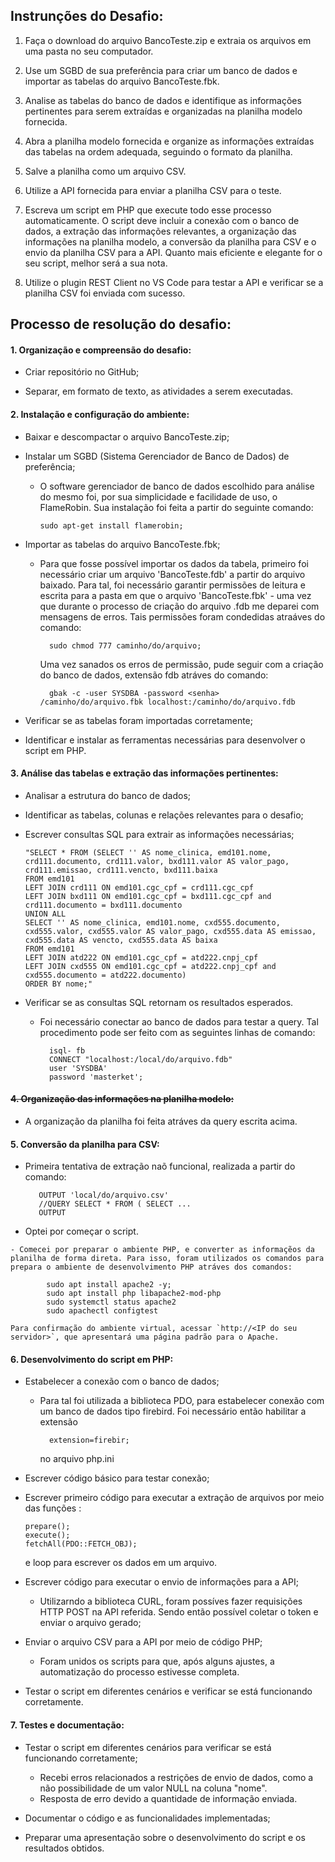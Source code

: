 
## Instrunções do Desafio:

1.  Faça o download do arquivo BancoTeste.zip e extraia os arquivos em uma pasta no seu computador.   
2.  Use um SGBD de sua preferência para criar um banco de dados e importar as tabelas do arquivo BancoTeste.fbk.
3.  Analise as tabelas do banco de dados e identifique as informações pertinentes para serem extraídas e organizadas na planilha modelo fornecida.
    
4.  Abra a planilha modelo fornecida e organize as informações extraídas das tabelas na ordem adequada, seguindo o formato da planilha.
    
5.  Salve a planilha como um arquivo CSV.
    
6.  Utilize a API fornecida para enviar a planilha CSV para o teste.
    
7.  Escreva um script em PHP que execute todo esse processo automaticamente. O script deve incluir a conexão com o banco de dados, a extração das informações relevantes, a organização das informações na planilha modelo, a conversão da planilha para CSV e o envio da planilha CSV para a API. Quanto mais eficiente e elegante for o seu script, melhor será a sua nota.
    
8.  Utilize o plugin REST Client no VS Code para testar a API e verificar se a planilha CSV foi enviada com sucesso.

## Processo de resolução do desafio:



#### 1. Organização e compreensão do desafio:

- Criar repositório no GitHub;

- Separar, em formato de texto, as atividades a serem executadas.

#### 2.  Instalação e configuração do ambiente:
    

-  Baixar e descompactar o arquivo BancoTeste.zip;
    
-   Instalar um SGBD (Sistema Gerenciador de Banco de Dados) de preferência;

	-	O software gerenciador de banco de dados escolhido para análise do mesmo foi, por sua simplicidade e facilidade de uso, o FlameRobin. Sua instalação foi feita a partir do seguinte comando:
	
			sudo apt-get install flamerobin;	
    
-   Importar as tabelas do arquivo BancoTeste.fbk;

	- Para que fosse possível importar os dados da tabela, primeiro foi necessário criar um arquivo 'BancoTeste.fdb' a partir do arquivo baixado. Para tal, foi necessário garantir permissões de leitura e escrita para a pasta em que o arquivo 'BancoTeste.fbk' - uma vez que durante o processo de criação do arquivo .fdb me deparei com mensagens de erros. Tais permissões foram condedidas atraáves do comando:
	
			sudo chmod 777 caminho/do/arquivo;
		Uma vez sanados os erros de permissão, pude seguir com a criação do banco de dados, extensão fdb atráves do comando:

			
			gbak -c -user SYSDBA -password <senha> /caminho/do/arquivo.fbk localhost:/caminho/do/arquivo.fdb


	
-   Verificar se as tabelas foram importadas corretamente;
    
-   Identificar e instalar as ferramentas necessárias para desenvolver o script em PHP.
    

#### 3.  Análise das tabelas e extração das informações pertinentes:
    

-   Analisar a estrutura do banco de dados;
    
-   Identificar as tabelas, colunas e relações relevantes para o desafio;
    
-   Escrever consultas SQL para extrair as informações necessárias;
	
		"SELECT * FROM (SELECT '' AS nome_clinica, emd101.nome, 					crd111.documento, crd111.valor, bxd111.valor AS valor_pago, crd111.emissao, crd111.vencto, bxd111.baixa
		FROM emd101
		LEFT JOIN crd111 ON emd101.cgc_cpf = crd111.cgc_cpf
		LEFT JOIN bxd111 ON emd101.cgc_cpf = bxd111.cgc_cpf and 		crd111.documento = bxd111.documento
		UNION ALL
		SELECT '' AS nome_clinica, emd101.nome, cxd555.documento, cxd555.valor, cxd555.valor AS valor_pago, cxd555.data AS emissao, cxd555.data AS vencto, cxd555.data AS baixa
		FROM emd101
		LEFT JOIN atd222 ON emd101.cgc_cpf = atd222.cnpj_cpf
		LEFT JOIN cxd555 ON emd101.cgc_cpf = atd222.cnpj_cpf and cxd555.documento = atd222.documento)
		ORDER BY nome;"
    
-   Verificar se as consultas SQL retornam os resultados esperados.
			   
	- Foi necessário conectar ao banco de dados para testar a query. Tal procedimento pode ser feito com as seguintes linhas de comando:
				
			isql- fb
			CONNECT "localhost:/local/do/arquivo.fdb"
			user 'SYSDBA'
			password 'masterket';
			

#### <del>4.  Organização das informações na planilha modelo:<del>
    
- A  organização da planilha foi feita atráves da query escrita acima.
   

#### 5.  Conversão da planilha para CSV:
   - Primeira tentativa de extração naõ funcional, realizada a partir do comando: 
					  
			OUTPUT 'local/do/arquivo.csv'
			//QUERY SELECT * FROM ( SELECT ...
			OUTPUT
			
   - Optei por começar o script.
		
	- Comecei por preparar o ambiente PHP, e converter as informaçẽos da planilha de forma direta. Para isso, foram utilizados os comandos para prepara o ambiente de desenvolvimento PHP atráves dos comandos:
				
			sudo apt install apache2 -y;
			sudo apt install php libapache2-mod-php
			sudo systemctl status apache2
			sudo apachectl configtest
		
	Para confirmação do ambiente virtual, acessar `http://<IP do seu servidor>`, que apresentará uma página padrão para o Apache.
    

#### 6.  Desenvolvimento do script em PHP:
    

-   Estabelecer a conexão com o banco de dados;
	
	- Para tal foi utilizada a biblioteca PDO, para estabelecer conexão com um banco de dados tipo firebird. Foi necessário então habilitar  a extensão 
					
			extension=firebir;
   
	    no arquivo php.ini
    
- Escrever código básico para testar conexão;
- Escrever primeiro código para executar a extração de arquivos por meio das funções :
	 
	  prepare();
	  execute();
	  fetchAll(PDO::FETCH_OBJ); 	
	e loop para escrever os dados em um arquivo.
		
-   Escrever código para executar o envio de informações para a API;
		
	- Utilizarndo a biblioteca CURL, foram possíves fazer requisições HTTP POST na API referida. Sendo então possível coletar o token e enviar o arquivo gerado;
       
-   Enviar o arquivo CSV para a API por meio de código PHP;
			
	- Foram unidos os scripts para que, após alguns ajustes, a automatização do processo estivesse completa.
    
-   Testar o script em diferentes cenários e verificar se está funcionando corretamente.
    

#### 7.  Testes e documentação:
    

-   Testar o script em diferentes cenários para verificar se está funcionando corretamente;
	
	- Recebi erros relacionados a restrições de envio de dados, como a não possibilidade de um valor NULL na coluna "nome". 
	- Resposta de erro devido a quantidade de informação enviada. 
    
-   Documentar o código e as funcionalidades implementadas;
    
    
-   Preparar uma apresentação sobre o desenvolvimento do script e os resultados obtidos.
